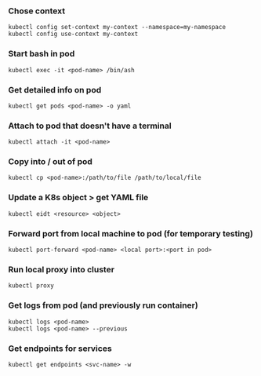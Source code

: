 ### Chose context
    kubectl config set-context my-context --namespace=my-namespace
    kubectl config use-context my-context

### Start bash in pod
    kubectl exec -it <pod-name> /bin/ash

### Get detailed info on pod
    kubectl get pods <pod-name> -o yaml

### Attach to pod that doesn't have a terminal
    kubectl attach -it <pod-name>

### Copy into / out of pod
    kubectl cp <pod-name>:/path/to/file /path/to/local/file

### Update a K8s object > get YAML file
    kubectl eidt <resource> <object>

### Forward port from local machine to pod (for temporary testing)
    kubectl port-forward <pod-name> <local port>:<port in pod>

### Run local proxy into cluster
    kubectl proxy

### Get logs from pod (and previously run container)
    kubectl logs <pod-name>
    kubectl logs <pod-name> --previous

### Get endpoints for services
    kubectl get endpoints <svc-name> -w